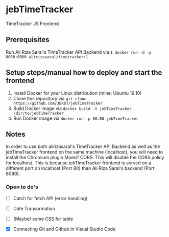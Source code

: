 # jebTimeTracker
TimeTracker JS Frontend

## Prerequisites
Run Ali Riza Saral's TimeTracker API Backend via ```$ docker run -d -p 8080:8080 alirizasaral/timetracker:1```

## Setup steps/manual how to deploy and start the frontend
1. Install Docker for your Linux distribution (mine: Ubuntu 19.10)
2. Clone this repository via ```git clone https://github.com/JBR87/jebTimeTracker```
3. Build Docker image via ```docker build -t jebTimeTracker /dir/to/jebTimeTracker```
4. Run Docker image via ```docker run -p 80:80 jebTimeTracker```

## Notes
In order to use both alirizasaral's TimeTracker API Backend as well as the jebTimeTracker frontend on the same machine (localhost), you will need to install the Chromium plugin Moesif CORS. This will disable the CORS policy for localhost. This is because jebTimeTracker frontend is served on a different port on localhost (Port 80) than Ali Riza Saral's backend (Port 8080).


### Open to do's
- [ ] Catch for fetch API (error handling)
- [ ] Date Transormation
- [ ] (Maybe) some CSS for table
- [x] Connecting Git and Github in Visual Studio Code


